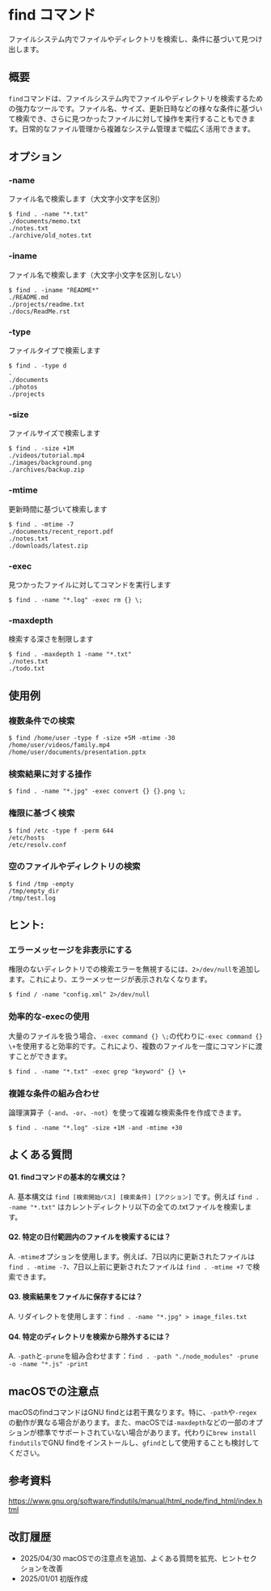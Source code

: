 # find コマンド

ファイルシステム内でファイルやディレクトリを検索し、条件に基づいて見つけ出します。

## 概要

`find`コマンドは、ファイルシステム内でファイルやディレクトリを検索するための強力なツールです。ファイル名、サイズ、更新日時などの様々な条件に基づいて検索でき、さらに見つかったファイルに対して操作を実行することもできます。日常的なファイル管理から複雑なシステム管理まで幅広く活用できます。

## オプション

### **-name**

ファイル名で検索します（大文字小文字を区別）

```console
$ find . -name "*.txt"
./documents/memo.txt
./notes.txt
./archive/old_notes.txt
```

### **-iname**

ファイル名で検索します（大文字小文字を区別しない）

```console
$ find . -iname "README*"
./README.md
./projects/readme.txt
./docs/ReadMe.rst
```

### **-type**

ファイルタイプで検索します

```console
$ find . -type d
.
./documents
./photos
./projects
```

### **-size**

ファイルサイズで検索します

```console
$ find . -size +1M
./videos/tutorial.mp4
./images/background.png
./archives/backup.zip
```

### **-mtime**

更新時間に基づいて検索します

```console
$ find . -mtime -7
./documents/recent_report.pdf
./notes.txt
./downloads/latest.zip
```

### **-exec**

見つかったファイルに対してコマンドを実行します

```console
$ find . -name "*.log" -exec rm {} \;
```

### **-maxdepth**

検索する深さを制限します

```console
$ find . -maxdepth 1 -name "*.txt"
./notes.txt
./todo.txt
```

## 使用例

### 複数条件での検索

```console
$ find /home/user -type f -size +5M -mtime -30
/home/user/videos/family.mp4
/home/user/documents/presentation.pptx
```

### 検索結果に対する操作

```console
$ find . -name "*.jpg" -exec convert {} {}.png \;
```

### 権限に基づく検索

```console
$ find /etc -type f -perm 644
/etc/hosts
/etc/resolv.conf
```

### 空のファイルやディレクトリの検索

```console
$ find /tmp -empty
/tmp/empty_dir
/tmp/test.log
```

## ヒント:

### エラーメッセージを非表示にする

権限のないディレクトリでの検索エラーを無視するには、`2>/dev/null`を追加します。これにより、エラーメッセージが表示されなくなります。

```console
$ find / -name "config.xml" 2>/dev/null
```

### 効率的な-execの使用

大量のファイルを扱う場合、`-exec command {} \;`の代わりに`-exec command {} \+`を使用すると効率的です。これにより、複数のファイルを一度にコマンドに渡すことができます。

```console
$ find . -name "*.txt" -exec grep "keyword" {} \+
```

### 複雑な条件の組み合わせ

論理演算子（`-and`、`-or`、`-not`）を使って複雑な検索条件を作成できます。

```console
$ find . -name "*.log" -size +1M -and -mtime +30
```

## よくある質問

#### Q1. findコマンドの基本的な構文は？

A. 基本構文は `find [検索開始パス] [検索条件] [アクション]` です。例えば `find . -name "*.txt"` はカレントディレクトリ以下の全ての.txtファイルを検索します。

#### Q2. 特定の日付範囲内のファイルを検索するには？

A. `-mtime`オプションを使用します。例えば、7日以内に更新されたファイルは `find . -mtime -7`、7日以上前に更新されたファイルは `find . -mtime +7` で検索できます。

#### Q3. 検索結果をファイルに保存するには？

A. リダイレクトを使用します：`find . -name "*.jpg" > image_files.txt`

#### Q4. 特定のディレクトリを検索から除外するには？

A. `-path`と`-prune`を組み合わせます：`find . -path "./node_modules" -prune -o -name "*.js" -print`

## macOSでの注意点

macOSのfindコマンドはGNU findとは若干異なります。特に、`-path`や`-regex`の動作が異なる場合があります。また、macOSでは`-maxdepth`などの一部のオプションが標準でサポートされていない場合があります。代わりに`brew install findutils`でGNU findをインストールし、`gfind`として使用することも検討してください。

## 参考資料

https://www.gnu.org/software/findutils/manual/html_node/find_html/index.html

## 改訂履歴

- 2025/04/30 macOSでの注意点を追加、よくある質問を拡充、ヒントセクションを改善
- 2025/01/01 初版作成